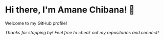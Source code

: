# Hi there, I'm Amane Chibana! 👋

Welcome to my GitHub profile!

*Thanks for stopping by! Feel free to check out my repositories and connect!*
